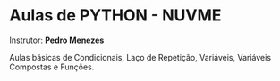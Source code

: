 # Aulas de PYTHON - NUVME
Instrutor: **Pedro Menezes**

Aulas básicas de Condicionais, Laço de Repetição, Variáveis, Variáveis Compostas e Funções.
